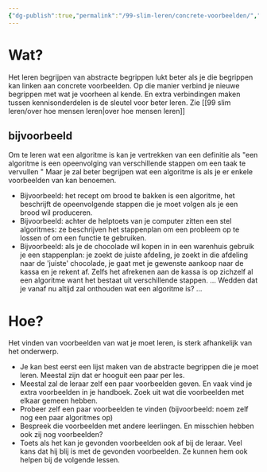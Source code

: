 ```yaml
---
{"dg-publish":true,"permalink":"/99-slim-leren/concrete-voorbeelden/","tags":["#topic"],"created":"2025-01-30T11:22:16.947+01:00","updated":"2025-02-25T09:50:51.502+01:00"}
---
```


# Wat?
Het leren begrijpen van abstracte begrippen lukt beter als je die begrippen kan linken aan concrete voorbeelden.  Op die manier verbind je nieuwe begrippen met wat je voorheen al kende.  En extra verbindingen maken tussen kennisonderdelen is de sleutel voor beter leren. Zie [[99 slim leren/over hoe mensen leren\|over hoe mensen leren]]

## bijvoorbeeld
Om te leren wat een algoritme is kan je vertrekken van een definitie als "een algoritme is een opeenvolging van verschillende stappen om een taak te vervullen " 
Maar je zal beter begrijpen wat een algoritme is als je er enkele voorbeelden van kan benoemen.  
- Bijvoorbeeld: het recept om brood te bakken is een algoritme, het beschrijft de opeenvolgende stappen die je moet volgen als je een brood wil produceren. 
- Bijvoorbeeld: achter de helptoets van je computer zitten een stel algoritmes: ze beschrijven het stappenplan om een probleem op te lossen of om een functie te gebruiken. 
- Bijvoorbeeld: als je de chocolade wil kopen in in een warenhuis gebruik je een stappenplan: je zoekt de juiste afdeling, je zoekt in die afdeling naar de 'juiste' chocolade, je gaat met je gewenste aankoop naar de kassa en je rekent af. Zelfs het afrekenen aan de kassa is op zichzelf al een algoritme want het bestaat uit verschillende stappen.
... Wedden dat je vanaf nu altijd zal onthouden wat een algoritme is? ...
# Hoe?
Het vinden van voorbeelden van wat je moet leren, is sterk afhankelijk van het onderwerp.
- Je kan best eerst een lijst maken van de abstracte begrippen die je moet leren. Meestal zijn dat er hooguit een paar per les.
- Meestal zal de leraar zelf een paar voorbeelden geven. En vaak vind je extra voorbeelden in je handboek. Zoek uit wat die voorbeelden met elkaar gemeen hebben.
- Probeer zelf een paar voorbeelden te vinden (bijvoorbeeld: noem zelf nog een paar algoritmes op)
- Bespreek die voorbeelden met andere leerlingen. En misschien hebben ook zij nog voorbeelden? 
- Toets als het kan je gevonden voorbeelden ook af bij de leraar. Veel kans dat hij blij is met de gevonden voorbeelden. Ze kunnen hem ook helpen bij de volgende lessen.
